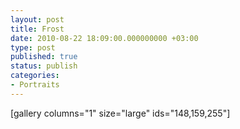 ```yaml
---
layout: post
title: Frost
date: 2010-08-22 18:09:00.000000000 +03:00
type: post
published: true
status: publish
categories:
- Portraits
---
```


[gallery columns="1" size="large" ids="148,159,255"]
 
